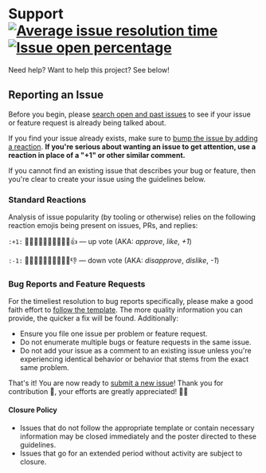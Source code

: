 # Support [![Average issue resolution time][x-badge-resolution-image]][x-badge-resolution-link] [![Issue open percentage][x-badge-percentage-image]][x-repo-open-issues]

Need help? Want to help this project? See below!

## Reporting an Issue

Before you begin, please [search open and past issues][x-repo-open-issues] to
see if your issue or feature request is already being talked about.

If you find your issue already exists, make sure to [bump the issue by adding a
reaction][github-blog]. **If you're serious about wanting an issue to get
attention, use a reaction in place of a "+1" or other similar comment.**

If you cannot find an existing issue that describes your bug or feature, then
you're clear to create your issue using the guidelines below.

### Standard Reactions

Analysis of issue popularity (by tooling or otherwise) relies on the following
reaction emojis being present on issues, PRs, and replies:

`:+1:` 👍🏿👍🏾👍🏽👍🏼👍🏻👍 — up vote (AKA: _approve_, _like_, _+1_)

`:-1:` 👎🏿👎🏾👎🏽👎🏼👎🏻👎 — down vote (AKA: _disapprove_, _dislike_, _-1_)

### Bug Reports and Feature Requests

For the timeliest resolution to bug reports specifically, please make a good
faith effort to [follow the template][x-repo-choose-new-issue]. The more quality
information you can provide, the quicker a fix will be found. Additionally:

- Ensure you file one issue per problem or feature request.
- Do not enumerate multiple bugs or feature requests in the same issue.
- Do not add your issue as a comment to an existing issue unless you're
  experiencing identical behavior or behavior that stems from the exact same
  problem.

That's it! You are now ready to [submit a new issue][x-repo-choose-new-issue]!
Thank you for contribution 🎉, your efforts are greatly appreciated! 🙌🏿

#### Closure Policy

- Issues that do not follow the appropriate template or contain necessary
  information may be closed immediately and the poster directed to these
  guidelines.
- Issues that go for an extended period without activity are subject to closure.

[github-blog]:
  https://github.com/blog/2119-add-reactions-to-pull-requests-issues-and-comments
[x-badge-percentage-image]:
  https://isitmaintained.com/badge/open/Xunnamius/next-utils.svg
  'Open issues as a percentage of all issues'
[x-badge-resolution-image]:
  https://isitmaintained.com/badge/resolution/Xunnamius/next-utils.svg
  'Average time to resolve an issue'
[x-badge-resolution-link]:
  https://isitmaintained.com/project/Xunnamius/next-utils
[x-repo-choose-new-issue]:
  https://github.com/Xunnamius/next-utils/issues/new/choose
[x-repo-open-issues]: https://github.com/Xunnamius/next-utils/issues?q=
